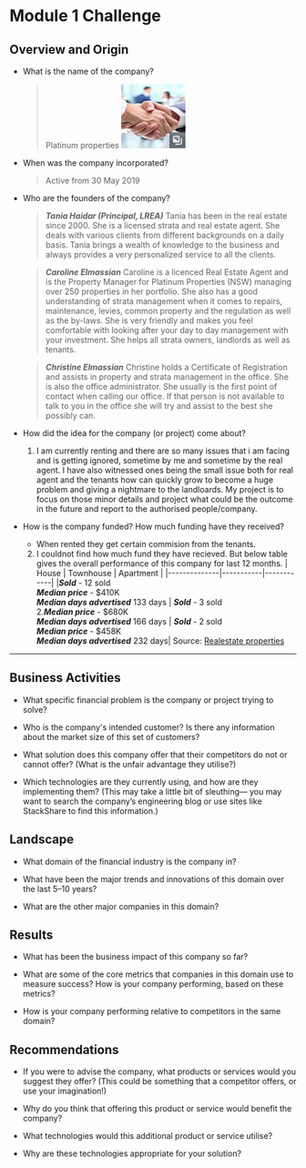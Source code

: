 # Module 1 Challenge

## Overview and Origin

* What is the name of the company?
    >Platinum properties ![platinum properties logo](/images/logo.jpg)
* When was the company incorporated?
    >Active from 30 May 2019

* Who are the founders of the company?
    >***Tania Haidar (Principal, LREA)***
    Tania has been in the real estate since 2000. She is a licensed strata and real estate agent. She deals with various clients from different backgrounds on a daily basis. Tania brings a wealth of knowledge to the business and always provides a very personalized service to all the clients.

    >***Caroline Elmassian***
    Caroline is a licenced Real Estate Agent and is the Property Manager for Platinum Properties (NSW) managing  over 250 properties in her portfolio. She also has a good understanding of strata management when it comes to repairs, maintenance, levies, common property and the regulation as well as the by-laws. She is very friendly and makes you feel comfortable with looking after your day to day management with your investment. She helps all strata owners, landlords as well as tenants.

    >***Christine Elmassian***
    Christine holds a Certificate of Registration and assists in property and strata management in the office. She is also the office administrator. She usually is the first point of contact when calling our office. If that person is not available to talk to you in the office she will try and assist to the best she possibly can.

* How did the idea for the company (or project) come about?
    1. I am currently renting and there are so many issues that i am facing and is getting ignored, sometime by me and sometime by the real agent. I have also witnessed ones being the small issue both for real agent and the tenants how can quickly grow to become a huge problem and giving a nightmare to the landloards. My project is to focus on those minor details and project what could be the outcome in the future and report to the authorised people/company.

* How is the company funded? How much funding have they received?
    - When rented they get certain commision from the tenants. 
    2. I couldnot find how much fund they have recieved. But below table gives the overall performance of this company for last 12 months.
        | House         | Townhouse     | Apartment |
        |--------------|-----------|------------|
        |***Sold*** - 12 sold <br> ***Median price*** - $410K <br> ***Median days advertised*** 133 days | ***Sold*** - 3 sold <br> 2.***Median price*** - $680K <br> ***Median days advertised*** 166 days |   ***Sold*** - 2 sold <br> ***Median price*** - $458K <br> ***Median days advertised*** 232 days|
        Source: [Realestate properties](https://www.realestate.com.au/agency/platinum-property-co-HZAMDK)
---

## Business Activities

* What specific financial problem is the company or project trying to solve?

* Who is the company's intended customer?  Is there any information about the market size of this set of customers?

* What solution does this company offer that their competitors do not or cannot offer? (What is the unfair advantage they utilise?)

* Which technologies are they currently using, and how are they implementing them? (This may take a little bit of sleuthing–– you may want to search the company’s engineering blog or use sites like StackShare to find this information.)


## Landscape

* What domain of the financial industry is the company in?

* What have been the major trends and innovations of this domain over the last 5–10 years?

* What are the other major companies in this domain?


## Results

* What has been the business impact of this company so far?

* What are some of the core metrics that companies in this domain use to measure success? How is your company performing, based on these metrics?

* How is your company performing relative to competitors in the same domain?


## Recommendations

* If you were to advise the company, what products or services would you suggest they offer? (This could be something that a competitor offers, or use your imagination!)

* Why do you think that offering this product or service would benefit the company?

* What technologies would this additional product or service utilise?

* Why are these technologies appropriate for your solution?
